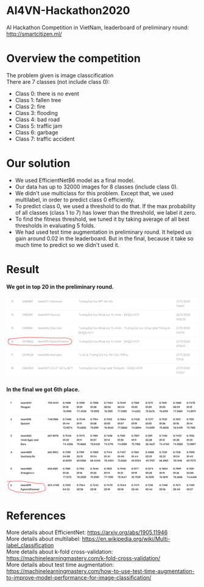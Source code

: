 # AI4VN-Hackathon2020
AI Hackathon Competition in VietNam, leaderboard of preliminary round: http://smartcitizen.ml/  

# Overview the competition
The problem given is image classcification  
There are 7 classes (not include class 0):  
+ Class 0: there is no event  
+ Class 1: fallen tree  
+ Class 2: fire  
+ Class 3: flooding  
+ Class 4: bad road  
+ Class 5: traffic jam  
+ Class 6: garbage  
+ Class 7: traffic accident  

# Our solution  
- We used EfficientNetB6 model as a final model.  
- Our data has up to 32000 images for 8 classes (include class 0).  
- We didn't use multiclass for this problem. Except that, we used multilabel, in order to predict class 0 efficiently.  
- To predict class 0, we used a threshold to do that. If the max probability of all classes (class 1 to 7) has lower than the threshold, we label it zero.  
- To find the fitness threshold, we tuned it by taking average of all best thresholds in evaluating 5 folds.  
- We had used test time augmentation in preliminary round. It helped us gain around 0.02 in the leaderboard. But in the final, because it take so much time to predict so we didn't used it.  

# Result
#### We got in top 20 in the preliminary round.  
![](images/preliminary_result.PNG)  
#### In the final we got 6th place.  
![](images/final_result.PNG)  

# References
More details about EfficientNet: https://arxiv.org/abs/1905.11946  
More details about multilabel: https://en.wikipedia.org/wiki/Multi-label_classification  
More details about k-fold cross-validation: https://machinelearningmastery.com/k-fold-cross-validation/  
More details about test time augmentation: https://machinelearningmastery.com/how-to-use-test-time-augmentation-to-improve-model-performance-for-image-classification/  
